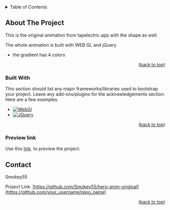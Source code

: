

<!-- PROJECT SHIELDS -->
<!--
*** I'm using markdown "reference style" links for readability.
*** Reference links are enclosed in brackets [ ] instead of parentheses ( ).
*** See the bottom of this document for the declaration of the reference variables
*** for contributors-url, forks-url, etc. This is an optional, concise syntax you may use.
*** https://www.markdownguide.org/basic-syntax/#reference-style-links
-->

<!-- TABLE OF CONTENTS -->
<details>
  <summary>Table of Contents</summary>
  <ol>
    <li><a href="#about-the-project">About The Project</a></li>
  </ol>
</details>



<!-- ABOUT THE PROJECT -->
## About The Project


This is the original animation from tapelectric.app with the shape as well.

The whole animation is built with WEB GL and jQuery
* the gradient has 4 colors


<p align="right">(<a href="#readme-top">back to top</a>)</p>



### Built With

This section should list any major frameworks/libraries used to bootstrap your project. Leave any add-ons/plugins for the acknowledgements section. Here are a few examples.

* [![WebGl][WebGL.com]][WebGL-url]
* [![JQuery][JQuery.com]][JQuery-url]

<p align="right">(<a href="#readme-top">back to top</a>)</p>


### Preview link

Use this [link](https://smokey55.github.io/hero-anim-original/index.html). to preview the project.

<!-- CONTACT -->
## Contact

Smokey55

Project Link: [https://github.com/Smokey55/hero-anim-original](https://github.com/your_username/repo_name)

<p align="right">(<a href="#readme-top">back to top</a>)</p>



<!-- MARKDOWN LINKS & IMAGES -->
[WebGl.com]: https://www.khronos.org/assets/images/avatars/Avatar-WebGL-135px.png
[WebGl-url]: https://get.webgl.org/
[JQuery.com]: https://img.shields.io/badge/jQuery-0769AD?style=for-the-badge&logo=jquery&logoColor=white
[JQuery-url]: https://jquery.com 